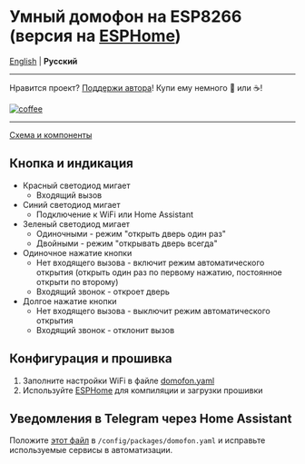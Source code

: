 # Умный домофон на ESP8266 (версия на [ESPHome](https://esphome.io/))
[English](https://github.com/Anonym-tsk/smart-domofon/blob/master/esphome/README_EN.md) | **Русский**

---

Нравится проект? [Поддержи автора](http://yasobe.ru/na/esphome)! Купи ему немного :beers: или :coffee:!

[![coffee](https://www.buymeacoffee.com/assets/img/custom_images/black_img.png)](http://yasobe.ru/na/esphome)

---

[Схема и компоненты](https://github.com/Anonym-tsk/smart-domofon/blob/master/native/README.md#пример-компонентов)

## Кнопка и индикация
* Красный светодиод мигает
    * Входящий вызов
* Синий светодиод мигает
    * Подключение к WiFi или Home Assistant
* Зеленый светодиод мигает
    * Одиночными - режим "открыть дверь один раз"
    * Двойными - режим "открывать дверь всегда"
* Одиночное нажатие кнопки
    * Нет входящего вызова - включит режим автоматического открытия (открыть один раз по первому нажатию, постоянное открыти по второму)
    * Входящий звонок - откроет дверь
* Долгое нажатие кнопки
    * Нет входящего вызова - выключит режим автоматического открытия
    * Входящий звонок - отклонит вызов

## Конфигурация и прошивка
1. Заполните настройки WiFi в файле [domofon.yaml](https://github.com/Anonym-tsk/smart-domofon/blob/master/esphome/domofon.yaml#L18)
2. Используйте [ESPHome](https://esphome.io) для компиляции и загрузки прошивки

## Уведомления в Telegram через Home Assistant

Положите [этот файл](https://github.com/Anonym-tsk/smart-domofon/blob/master/esphome/homeassistant/domofon.yaml) в `/config/packages/domofon.yaml` и исправьте используемые сервисы в автоматизации.
